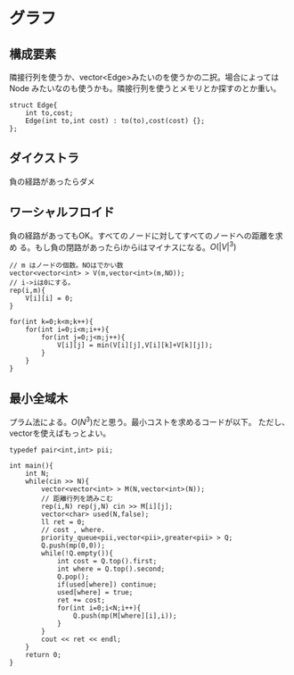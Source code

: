 # グラフ

## 構成要素

隣接行列を使うか、vector\<Edge\>みたいのを使うかの二択。場合によってはNode
みたいなのも使うかも。隣接行列を使うとメモリとか探すのとか重い。

~~~~~~{.cpp}
struct Edge{
    int to,cost;
    Edge(int to,int cost) : to(to),cost(cost) {};
};
~~~~~~

## ダイクストラ


負の経路があったらダメ

## ワーシャルフロイド

負の経路があってもOK。すべてのノードに対してすべてのノードへの距離を求め
る。もし負の閉路があったらiからiはマイナスになる。$O(|V|^{3})$

~~~~~~{.cpp}
// m はノードの個数。NOはでかい数
vector<vector<int> > V(m,vector<int>(m,NO));
// i->iは0にする。
rep(i,m){
    V[i][i] = 0;
}

for(int k=0;k<m;k++){
    for(int i=0;i<m;i++){
        for(int j=0;j<m;j++){
            V[i][j] = min(V[i][j],V[i][k]+V[k][j]);
        }
    }
}
~~~~~~

## 最小全域木

プラム法による。$O(N^3$)だと思う。最小コストを求めるコードが以下。
ただし、vector<Edge>を使えばもっとよい。

~~~~~~{.cpp}
typedef pair<int,int> pii;

int main(){
    int N;
    while(cin >> N){
        vector<vector<int> > M(N,vector<int>(N));
        // 距離行列を読みこむ
        rep(i,N) rep(j,N) cin >> M[i][j];
        vector<char> used(N,false);
        ll ret = 0;
        // cost , where.
        priority_queue<pii,vector<pii>,greater<pii> > Q;
        Q.push(mp(0,0));
        while(!Q.empty()){
            int cost = Q.top().first;
            int where = Q.top().second;
            Q.pop();
            if(used[where]) continue;
            used[where] = true;
            ret += cost;
            for(int i=0;i<N;i++){
                Q.push(mp(M[where][i],i));
            }
        }
        cout << ret << endl;
    }
    return 0;
}
~~~~~~